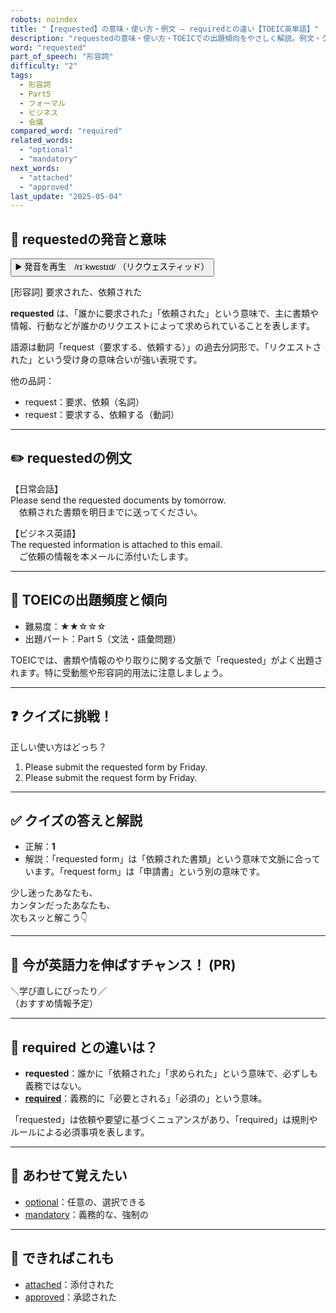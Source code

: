```yaml
---
robots: noindex
title: "【requested】の意味・使い方・例文 ― requiredとの違い【TOEIC英単語】"
description: "requestedの意味・使い方・TOEICでの出題傾向をやさしく解説。例文・クイズ付きでrequiredとの違いもわかりやすく学べます。"
word: "requested"
part_of_speech: "形容詞"
difficulty: "2"
tags:
  - 形容詞
  - Part5
  - フォーマル
  - ビジネス
  - 会議
compared_word: "required"
related_words:
  - "optional"
  - "mandatory"
next_words:
  - "attached"
  - "approved"
last_update: "2025-05-04"
---
```


## 🔰 requestedの発音と意味

<button class="play-audio" onclick="playTTS('requested')">
  <span class="play-audio-main">
    ▶️ 発音を再生　/rɪˈkwɛstɪd/
  </span>
  <span class="play-audio-sub">
    （リクウェスティッド）
  </span>
</button>

[形容詞] 要求された、依頼された

**requested** は、「誰かに要求された」「依頼された」という意味で、主に書類や情報、行動などが誰かのリクエストによって求められていることを表します。

語源は動詞「request（要求する、依頼する）」の過去分詞形で、「リクエストされた」という受け身の意味合いが強い表現です。

他の品詞：  
- request：要求、依頼（名詞）
- request：要求する、依頼する（動詞）

---

## ✏️ requestedの例文

【日常会話】  
Please send the requested documents by tomorrow.  
　依頼された書類を明日までに送ってください。

【ビジネス英語】  
The requested information is attached to this email.  
　ご依頼の情報を本メールに添付いたします。

---

## 🎯 TOEICの出題頻度と傾向

- 難易度：★★☆☆☆
- 出題パート：Part 5（文法・語彙問題）

TOEICでは、書類や情報のやり取りに関する文脈で「requested」がよく出題されます。特に受動態や形容詞的用法に注意しましょう。

---

## ❓ クイズに挑戦！

正しい使い方はどっち？

1. Please submit the requested form by Friday.  
2. Please submit the request form by Friday.

---

## ✅ クイズの答えと解説

- 正解：**1**
- 解説：「requested form」は「依頼された書類」という意味で文脈に合っています。「request form」は「申請書」という別の意味です。

少し迷ったあなたも、  
カンタンだったあなたも、  
次もスッと解こう👇️

---

## 🚀 今が英語力を伸ばすチャンス！ (PR)

<div class="info-center">
＼学び直しにぴったり／<br>  
（おすすめ情報予定）
</div>

---

## 🤔  required との違いは？

- **requested**：誰かに「依頼された」「求められた」という意味で、必ずしも義務ではない。
- **[required](/word/required)**：義務的に「必要とされる」「必須の」という意味。

「requested」は依頼や要望に基づくニュアンスがあり、「required」は規則やルールによる必須事項を表します。

---

## 🧩 あわせて覚えたい

- [optional](/word/optional)：任意の、選択できる
- [mandatory](/word/mandatory)：義務的な、強制の

---

## 📖 できればこれも

- [attached](/word/attached)：添付された
- [approved](/word/approved)：承認された

<!-- cvid: aid27_bid41 -->
